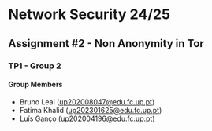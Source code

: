 # Network Security 24/25
## Assignment #2 - Non Anonymity in Tor
### TP1 - Group 2
#### Group Members
- Bruno Leal (up202008047@edu.fc.up.pt)
- Fatima Khalid (up202301625@edu.fc.up.pt)
- Luís Ganço (up202004196@edu.fc.up.pt)
